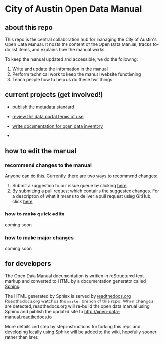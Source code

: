 # City of Austin Open Data Manual

## about this repo

This repo is the central collaboration hub for managing the City of Austin's Open Data Manual. It hosts the content of the Open Data Manual, tracks to-do list items, and explains how the manual works.

To keep the manual updated and accessible, we do the following:

1. Write and update the information in the manual
2. Perform technical work to keep the manual website functioning 
3. Teach people how to help us do these two things


## current projects (get involved!)

- [publish the metadata standard](https://github.com/cityofaustin/open-data-manual/milestone/1)
- [review the data portal terms of use](https://github.com/cityofaustin/open-data-manual/milestone/11)

- [write documentation for open data inventory](https://github.com/cityofaustin/open-data-manual/milestone/4)
- 

## how to edit the manual

### recommend changes to the manual
Anyone can do this. Currently, there are two ways to recommend changes: 

1. Submit a suggestion to our issue queue by clicking [here](https://github.com/cityofaustin/open-data-manual/issues/new).
2. By submitting a pull request which contains the suggested changes. For a description of what it means to deliver a pull request using GitHub, click [here](https://help.github.com/articles/using-pull-requests/).

### how to make quick edits
coming soon

### how to make major changes
coming soon

## for developers

The Open Data Manual documentation is written in reStructured text markup and converted to HTML by a documentation generator called [Sphinx](http://www.sphinx-doc.org/en/stable/index.html).

The HTML generated by Sphinx is served by [readthedocs.org](https://readthedocs.org/). Readthedocs.org watches the `master` branch of this repo. When changes are detected, readthedocs.org will  re-build the open data manual using Sphinx and publish the updated site to http://open-data-manual.readthedocs.io

More details and step by step instructions for forking this repo and developing locally using Sphinx will be added to the wiki, hopefully sooner rather than later. 
